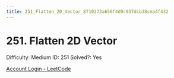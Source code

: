 ```yaml
---
title: 251_Flatten_2D_Vector_8710273a656f4d9c937dcb38cea4f432
---
```


# 251. Flatten 2D Vector

Difficulty: Medium
ID: 251
Solved?: Yes

[Account Login - LeetCode](https://leetcode.com/problems/flatten-2d-vector)